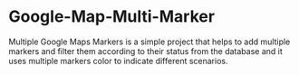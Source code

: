 # Google-Map-Multi-Marker

Multiple Google Maps Markers is a simple project that helps to add multiple markers and filter them according to their status from the database and it uses multiple markers color to indicate different scenarios.
